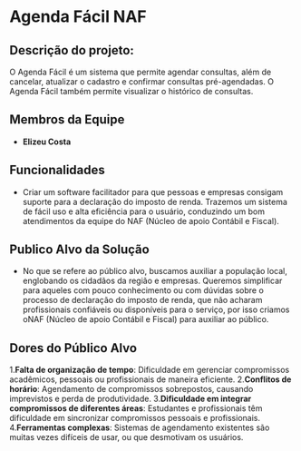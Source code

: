 # Agenda Fácil NAF

## Descrição do projeto:

O Agenda Fácil é um sistema que permite agendar consultas, além de cancelar, atualizar o cadastro e confirmar consultas pré-agendadas. O Agenda Fácil também permite visualizar o histórico de consultas.
  
## Membros da Equipe
- **Elizeu Costa**
 
## Funcionalidades

  - Criar um software facilitador para que pessoas e empresas consigam suporte para a declaração do imposto de renda. Trazemos um sistema de fácil uso e alta eficiência para o usuário, conduzindo um bom atendimentos da equipe do NAF (Núcleo de apoio Contábil e Fiscal).

## Publico Alvo da Solução
- No que se refere ao público alvo, buscamos auxiliar a população local, englobando os cidadãos da região e empresas. Queremos simplificar para aqueles com pouco conhecimento ou com dúvidas sobre o processo de declaração do imposto de renda, que não acharam profissionais confiáveis ou disponíveis para o serviço, por isso criamos oNAF (Núcleo de apoio Contábil e Fiscal) para auxiliar ao público.
 
## Dores do Público Alvo
1.**Falta de organização de tempo**: Dificuldade em gerenciar compromissos acadêmicos, pessoais ou profissionais de maneira eficiente.
2.**Conflitos de horário**: Agendamento de compromissos sobrepostos, causando imprevistos e perda de produtividade.
3.**Dificuldade em integrar compromissos de diferentes áreas**: Estudantes e profissionais têm dificuldade em sincronizar compromissos pessoais e profissionais.
4.**Ferramentas complexas**: Sistemas de agendamento existentes são muitas vezes difíceis de usar, ou que desmotivam os usuários.

  
